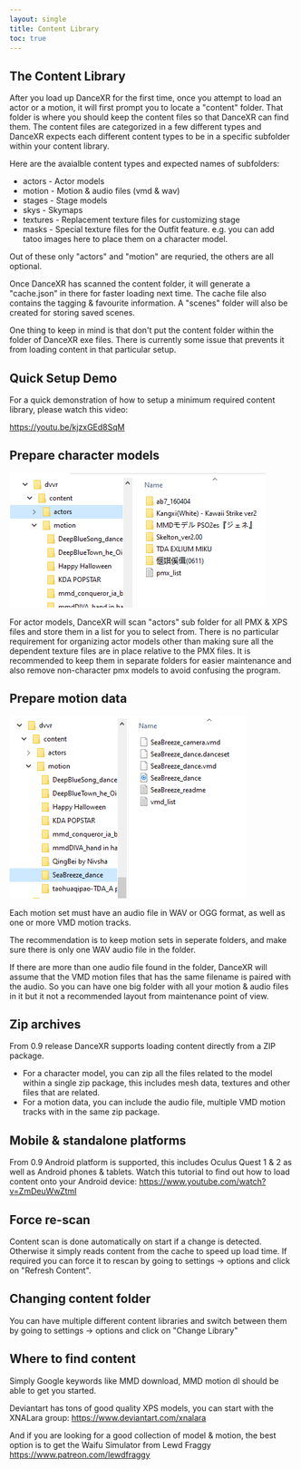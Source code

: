 ```yaml
---
layout: single
title: Content Library
toc: true
---
```


## The Content Library
After you load up DanceXR for the first time, once you attempt to load an actor or a motion, it will first prompt you to locate a "content" folder. That folder is where you should keep the content files so that DanceXR can find them. The content files are categorized in a few different types and DanceXR expects each different content types to be in a specific subfolder within your content library.


Here are the avaialble content types and expected names of subfolders:
* actors - Actor models 
* motion - Motion & audio files (vmd & wav)
* stages - Stage models 
* skys - Skymaps
* textures - Replacement texture files for customizing stage
* masks - Special texture files for the Outfit feature. e.g. you can add tatoo images here to place them on a character model. 


Out of these only "actors" and "motion" are requried, the others are all optional. 


Once DanceXR has scanned the content folder, it will generate a "cache.json" in there for faster loading next time. The cache file also contains the tagging & favourite information. A "scenes" folder will also be created for storing saved scenes. 


One thing to keep in mind is that don't put the content folder within the folder of DanceXR exe files. There is currently some issue that prevents it from loading content in that particular setup. 


## Quick Setup Demo

For a quick demonstration of how to setup a minimum required content library, please watch this video: 

https://youtu.be/kjzxGEd8SqM



## Prepare character models

![Example of actors folder](/pages/content_actors.PNG)

For actor models, DanceXR will scan "actors" sub folder for all PMX & XPS files and store them in a list for you to select from. There is no particular requirement for organizing actor models other than making sure all the dependent texture files are in place relative to the PMX files. It is recommended to keep them in separate folders for easier maintenance and also remove non-character pmx models to avoid confusing the program. 

## Prepare motion data

![Example of motion folder](/pages/content_motion.PNG)

Each motion set must have an audio file in WAV or OGG format, as well as one or more VMD motion tracks. 

The recommendation is to keep motion sets in seperate folders, and make sure there is only one WAV audio file in the folder. 

If there are more than one audio file found in the folder, DanceXR will assume that the VMD motion files that has the same filename is paired with the audio. So you can have one big folder with all your motion & audio files in it but it not a recommended layout from maintenance point of view.

## Zip archives
From 0.9 release DanceXR supports loading content directly from a ZIP package. 

* For a character model, you can zip all the files related to the model within a single zip package, this includes mesh data, textures and other files that are related. 
* For a motion data, you can include the audio file, multiple VMD motion tracks with in the same zip package. 

## Mobile & standalone platforms
From 0.9 Android platform is supported, this includes Oculus Quest 1 & 2 as well as Android phones & tablets. 
Watch this tutorial to find out how to load content onto your Android device: https://www.youtube.com/watch?v=ZmDeuWwZtmI


## Force re-scan
Content scan is done automatically on start if a change is detected. Otherwise it simply reads content from the cache to speed up load time. If required you can force it to rescan by going to settings -> options and click on "Refresh Content".


## Changing content folder
You can have multiple different content libraries and switch between them by going to settings -> options and click on "Change Library"


## Where to find content

Simply Google keywords like MMD download, MMD motion dl should be able to get you started. 

Deviantart has tons of good quality XPS models, you can start with the XNALara group: https://www.deviantart.com/xnalara  

And if you are looking for a good collection of model & motion, the best option is to get the Waifu Simulator from Lewd Fraggy
https://www.patreon.com/lewdfraggy

